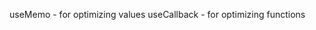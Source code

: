 <!-- useCallback Hook -->
<!-- Note -->

useMemo - for optimizing values
useCallback - for optimizing functions
